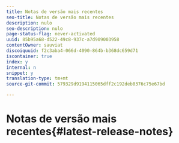 ```yaml
---
title: Notas de versão mais recentes
seo-title: Notas de versão mais recentes
description: nulo
seo-description: nulo
page-status-flag: never-activated
uuid: 85b95a68-d522-49c8-937c-a7d909003958
contentOwner: sauviat
discoiquuid: f2c3aba4-066d-4090-864b-b368dc659d71
iscontainer: true
index: y
internal: n
snippet: y
translation-type: tm+mt
source-git-commit: 579329d9194115065dff2c192deb0376c75e67bd

---
```



# Notas de versão mais recentes{#latest-release-notes}

